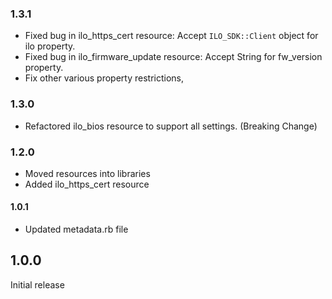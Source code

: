 ### 1.3.1
 - Fixed bug in ilo_https_cert resource: Accept `ILO_SDK::Client` object for ilo property.
 - Fixed bug in ilo_firmware_update resource: Accept String for fw_version property.
 - Fix other various property restrictions,

### 1.3.0
 - Refactored ilo_bios resource to support all settings. (Breaking Change)

### 1.2.0
 - Moved resources into libraries
 - Added ilo_https_cert resource

#### 1.0.1
 - Updated metadata.rb file

## 1.0.0
Initial release
